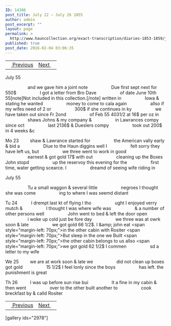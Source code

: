 ```yaml
---
ID: 14386
post_title: July 22 – July 26 1855
author: admin
post_excerpt: ""
layout: page
permalink: >
  http://www.hauncollection.org/exact-transcription/diaries-1853-1859/july-22-july-26-1855/
published: true
post_date: 2016-02-04 03:06:35
---
```

<table style="width: 100%;" align="center">
<tbody>
<tr>
<td><a href="http://www.hauncollection.org/version-2/diaries-1853-1859/july-19-july-22-1855/"><img src="https://lh3.googleusercontent.com/-EFJpxxNiPNw/VqgtWBCZrMI/AAAAAAAAAFU/WfY4lPFWWkg/s800-Ic42/Soeb-Plain-Arrows-8-10px.png" alt="" width="10" height="10" /> Previous</a></td>
<td style="text-align: right;"><a href="http://www.hauncollection.org/version-2/diaries-1853-1859/july-26-july-29-1855/">Next <img src="https://lh3.googleusercontent.com/-67k0cYlpXHw/VqgtWKz1MXI/AAAAAAAAAFU/k9PW_Piyurk/s800-Ic42/Soeb-Plain-Arrows-5-10px.png" alt="" width="10" height="10" /></a></td>
</tr>
</tbody>
</table>
July 55

<span style="margin-left: 70px;">and we gave him a joint note
<span style="margin-left: 70px;">Due first sept next for 550$
<span style="margin-left: 70px;">I got a letter from Bro Dave
<span style="margin-left: 70px;">of date June 10th 55[note]Not included in this collection.[/note] written in
<span style="margin-left: 70px;">Iowa &amp; stating he wanted
<span style="margin-left: 70px;">money to come to cala again
<span style="margin-left: 70px;">allso if my wifes need of 2 or
<span style="margin-left: 70px;">300$ if she continues in ky
<span style="margin-left: 70px;">we have taken out since Fr 2ond
<span style="margin-left: 70px;">of Feb 55 $403 1/2$ at 16$ per oz in
<span style="margin-left: 70px;">shaws Johns &amp; my company &amp;
<span style="margin-left: 70px;">in Lawrances compy since oct
<span style="margin-left: 70px;">last 2136$ &amp; Dueslers compy
<span style="margin-left: 70px;">took out 200$ in 4 weeks &amp;c</span></span></span></span></span></span></span></span></span></span></span></span></span></span>

Mo 23         shaw &amp; Lawrance started for
<span style="margin-left: 70px;">the American vally early &amp; bid a
<span style="margin-left: 70px;">Diue to the Haun diggins well I
<span style="margin-left: 70px;">felt sorry they have left us, but
<span style="margin-left: 70px;">we three went to work in good
<span style="margin-left: 70px;">earnest &amp; got gold 17$ with out
<span style="margin-left: 70px;">cleaning up the Boxes John stopd
<span style="margin-left: 70px;">up the reservoy this evening for the
<span style="margin-left: 70px;">first time, water getting scearce. I
<span style="margin-left: 70px;">dreamd of seeing wife riding in</span></span></span></span></span></span></span></span></span>

July 55

<span style="margin-left: 70px;">Tu a small waggon &amp; several little
<span style="margin-left: 70px;">negroes I thought she was come
<span style="margin-left: 70px;">ing to where I was seemd distant</span></span></span>

Tu 24           I drempt last kt of flying I tho
<span style="margin-left: 70px;">ught I enjoyed verry mutch &amp;
<span style="margin-left: 70px;">I thought I was where wife was
<span style="margin-left: 70px;">&amp; a number of other persons well
<span style="margin-left: 70px;">John went to bed &amp; left the door open
<span style="margin-left: 70px;">i woke up cold just be fore day
<span style="margin-left: 70px;">we three was at owrk soon &amp; late
<span style="margin-left: 70px;">we got gold 66 1/2$. I &amp; john eat
<span style="margin-left: 70px;">in the other cabin with Rositer
<span style="margin-left: 70px;">But sleep in the one we Built
<span style="margin-left: 70px;">the other cabin belongs to us allso
<span style="margin-left: 70px;">we got gold 62 1/2$ I commen
<span style="margin-left: 70px;">sd a letter to my wife</span></span></span></span></span></span></span></span></span></span></span></span>

We 25         we are at work soon &amp; late we
<span style="margin-left: 70px;">did not clean up boxes got gold
<span style="margin-left: 70px;">15 1/2$ I feel lonly since the boys
<span style="margin-left: 70px;">has left. the punishment is great</span></span></span>

Th 26          I was up before sun rise bui
<span style="margin-left: 70px;">lt a fine in my cabin &amp; then went
<span style="margin-left: 70px;">over to the other built another to
<span style="margin-left: 70px;">cook breckfast by &amp; calld Rositer</span></span></span>
<table style="width: 100%;" align="center">
<tbody>
<tr>
<td><a href="http://www.hauncollection.org/version-2/diaries-1853-1859/july-19-july-22-1855/"><img src="https://lh3.googleusercontent.com/-EFJpxxNiPNw/VqgtWBCZrMI/AAAAAAAAAFU/WfY4lPFWWkg/s800-Ic42/Soeb-Plain-Arrows-8-10px.png" alt="" width="10" height="10" /> Previous</a></td>
<td style="text-align: right;"><a href="http://www.hauncollection.org/version-2/diaries-1853-1859/july-26-july-29-1855/">Next <img src="https://lh3.googleusercontent.com/-67k0cYlpXHw/VqgtWKz1MXI/AAAAAAAAAFU/k9PW_Piyurk/s800-Ic42/Soeb-Plain-Arrows-5-10px.png" alt="" width="10" height="10" /></a></td>
</tr>
</tbody>
</table>
[gallery ids="2978"]